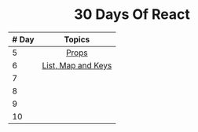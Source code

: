 <div align="center">
  <h1> 30 Days Of React</h1>
</div>

| # Day |                  Topics                   |
| ----- | :---------------------------------------: |
| 5     |       [Props](src/day-5/README.md)        |
| 6     | [List, Map and Keys](src/day-6/README.md) |
| 7     |                                           |
| 8     |                                           |
| 9     |                                           |
| 10    |                                           |
